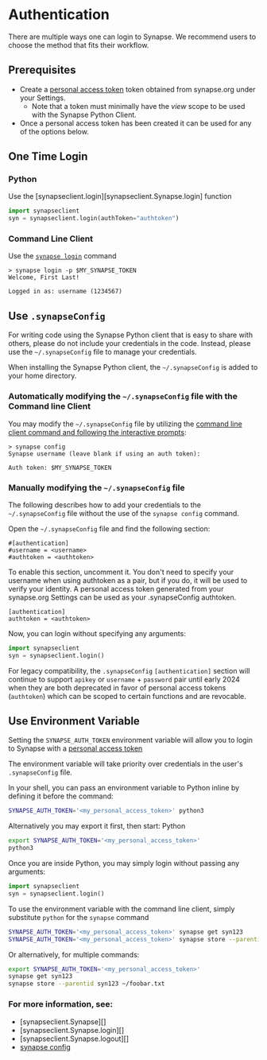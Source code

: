# Authentication

There are multiple ways one can login to Synapse. We recommend users to choose the method that fits their workflow.

## Prerequisites

* Create a [personal access token](https://help.synapse.org/docs/Managing-Your-Account.2055405596.html#ManagingYourAccount-PersonalAccessTokens) token obtained from synapse.org under your Settings.
    * Note that a token must minimally have the *view* scope to be used with the Synapse Python Client.
* Once a personal access token has been created it can be used for any of the options below.

## One Time Login

### Python

Use the [synapseclient.login][synapseclient.Synapse.login] function

```python
import synapseclient
syn = synapseclient.login(authToken="authtoken")
```

### Command Line Client

Use the [`synapse login`](./command_line_client.md#login) command

<!-- termynal -->
```
> synapse login -p $MY_SYNAPSE_TOKEN
Welcome, First Last!

Logged in as: username (1234567)
```

## Use `.synapseConfig`

For writing code using the Synapse Python client that is easy to share with others, please do not include your credentials in the code. Instead, please use the `~/.synapseConfig` file to manage your credentials.

When installing the Synapse Python client, the `~/.synapseConfig` is added to your home directory.

### Automatically modifying the `~/.synapseConfig` file with the Command line Client
You may modify the `~/.synapseConfig` file by utilizing the [command line client command and following the interactive prompts](./command_line_client.md#config):

<!-- termynal -->
```
> synapse config
Synapse username (leave blank if using an auth token):

Auth token: $MY_SYNAPSE_TOKEN
```

### Manually modifying the `~/.synapseConfig` file
The following describes how to add your credentials to the `~/.synapseConfig` file without the use of the `synapse config` command.

Open the `~/.synapseConfig` file and find the following section:

```
#[authentication]
#username = <username>
#authtoken = <authtoken>
```

To enable this section, uncomment it. You don't need to specify your username when using authtoken as a pair, but if you do, it will be used to verify your identity. A personal access token generated from your synapse.org Settings can be used as your .synapseConfig authtoken.
```
[authentication]
authtoken = <authtoken>
```

Now, you can login without specifying any arguments:

```python
import synapseclient
syn = synapseclient.login()
```

For legacy compatibility, the `.synapseConfig` `[authentication]` section will continue to support `apikey` or `username` + `password` pair until early 2024 when they are both deprecated in favor of personal access tokens (`authtoken`) which can be scoped to certain functions and are revocable.

## Use Environment Variable

Setting the `SYNAPSE_AUTH_TOKEN` environment variable will allow you to login to Synapse with a [personal access token](https://help.synapse.org/docs/Managing-Your-Account.2055405596.html#ManagingYourAccount-PersonalAccessTokens)

The environment variable will take priority over credentials in the user's `.synapseConfig` file.

In your shell, you can pass an environment variable to Python inline by defining it before the command:

```bash
SYNAPSE_AUTH_TOKEN='<my_personal_access_token>' python3
```

Alternatively you may export it first, then start: Python

```bash
export SYNAPSE_AUTH_TOKEN='<my_personal_access_token>'
python3
```

Once you are inside Python, you may simply login without passing any arguments:

```python
import synapseclient
syn = synapseclient.login()
```

To use the environment variable with the command line client, simply substitute `python` for the `synapse` command

```bash
SYNAPSE_AUTH_TOKEN='<my_personal_access_token>' synapse get syn123
SYNAPSE_AUTH_TOKEN='<my_personal_access_token>' synapse store --parentid syn123 ~/foobar.txt
```

Or alternatively, for multiple commands:

```bash
export SYNAPSE_AUTH_TOKEN='<my_personal_access_token>'
synapse get syn123
synapse store --parentid syn123 ~/foobar.txt
```

### For more information, see:

- [synapseclient.Synapse][]
- [synapseclient.Synapse.login][]
- [synapseclient.Synapse.logout][]
- [synapse config](./configuration.md)
